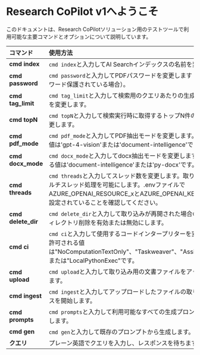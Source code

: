 # Research CoPilot v1へようこそ

このドキュメントは、Research CoPilotソリューション用のテストツールで利用可能な主要コマンドとオプションについて説明しています。

| **コマンド**           | **使用方法**                                                                                       |
|:--------------------- |:------------------------------------------------------------------------------------------------|
| **cmd index**         | `cmd index`と入力してAI Searchインデックスの名前を変更します。                                      |
| **cmd password**      | `cmd password`と入力してPDFパスワードを変更します（PDFがパスワード保護されている場合）。              |
| **cmd tag_limit**     | `cmd tag_limit`と入力して検索用のクエリあたりの生成タグの上限を変更します。                           |
| **cmd topN**          | `cmd topN`と入力して検索実行時に取得するトップN件の結果数を変更します。                              |
| **cmd pdf_mode**      | `cmd pdf_mode`と入力してPDF抽出モードを変更します。許可される値は'gpt-4-vision'または'document-intelligence'です。 |
| **cmd docx_mode**     | `cmd docx_mode`と入力してdocx抽出モードを変更します。許可される値は'document-intelligence'または'py-docx'です。 |
| **cmd threads**       | `cmd threads`と入力してスレッド数を変更します。取り込み中のマルチスレッド処理を可能にします。.envファイルでAZURE_OPENAI_RESOURCE_xとAZURE_OPENAI_KEY_xが適切に設定されていることを確認してください。 |
| **cmd delete_dir**    | `cmd delete_dir`と入力して取り込みが再開された場合の既存出力ディレクトリ削除を有効または無効にします。|
| **cmd ci**            | `cmd ci`と入力して使用するコードインタープリターを変更します。許可される値は"NoComputationTextOnly"、"Taskweaver"、"AssistantsAPI"、または"LocalPythonExec"です。 |
| **cmd upload**        | `cmd upload`と入力して取り込み用の文書ファイルをアップロードします。                                  |
| **cmd ingest**        | `cmd ingest`と入力してアップロードしたファイルの取り込みプロセスを開始します。                       |
| **cmd prompts**       | `cmd prompts`と入力して利用可能なすべての生成プロンプトを表示します。                               |
| **cmd gen**           | `cmd gen`と入力して既存のプロンプトから生成します。                                                 |
| **クエリ**             | プレーン英語でクエリを入力し、レスポンスを待ちます。                                               |